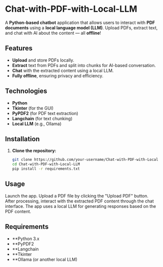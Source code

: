 # Chat-with-PDF-with-Local-LLM

A **Python-based chatbot** application that allows users to interact with **PDF documents** using a **local language model (LLM)**. Upload PDFs, extract text, and chat with AI about the content — all **offline**!

## Features

- **Upload** and store PDFs locally.
- **Extract** text from PDFs and split into chunks for AI-based conversation.
- **Chat** with the extracted content using a local LLM.
- **Fully offline**, ensuring privacy and efficiency.

## Technologies

- **Python**
- **Tkinter** (for the GUI)
- **PyPDF2** (for PDF text extraction)
- **Langchain** (for text chunking)
- **Local LLM** (e.g., Ollama)

## Installation

1. **Clone the repository:**

   ```bash
   git clone https://github.com/your-username/Chat-with-PDF-with-Local-LLM.git
   cd Chat-with-PDF-with-Local-LLM
   pip install -r requirements.txt
   
## Usage
Launch the app.
Upload a PDF file by clicking the "Upload PDF" button.
After processing, interact with the extracted PDF content through the chat interface.
The app uses a local LLM for generating responses based on the PDF content.

## Requirements
- **Python 3.x
- **PyPDF2
- **Langchain
- **Tkinter
- **Ollama (or another local LLM)

